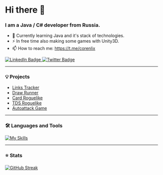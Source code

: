 # Hi there 👋

### I am a Java / C# developer from Russia.
- 📖 Currently learning Java and it's stack of technologies.
- ⚡ In free time also making some games with Unity3D.
- 📫 How to reach me: https://t.me/corenlix

<a href="https://t.me/corenlix.com">
    <img src="https://img.shields.io/badge/Telegram-blue?style=for-the-badge&logo=telegram&logoColor=white" alt="LinkedIn Badge"/>
  </a>

 <a href="mailto:corenlix@gmail.com">
    <img src="https://img.shields.io/badge/Gmail-blue?style=for-the-badge&logo=gmail&logoColor=white" alt="Twitter Badge"/>
  </a>
  
  --- 

### 💡 Projects
- [Links Tracker](https://github.com/Corenlix/tinkoff-java-course)
- [Draw Runner](https://github.com/Corenlix/TestHC)
- [Card Roguelike](https://github.com/Corenlix/SlaveTheSpire)
- [TDS Roguelike](https://github.com/Corenlix/roguelike-tds-continue)
- [Autoattack Game](https://github.com/Corenlix/Autoattack-game)
---
  
### 🛠️ Languages and Tools
[![My Skills](https://skillicons.dev/icons?i=unity,cs,python,java,spring,hibernate,postgresql,kafka,rabbitmq,maven,docker,git,html,bootstrap,js,jquery,linux,latex)](https://skillicons.dev)

---

### ⭐ Stats
[![GitHub Streak](http://github-readme-streak-stats.herokuapp.com?user=Corenlix&theme=dark&background=000000)](https://git.io/streak-stats)
